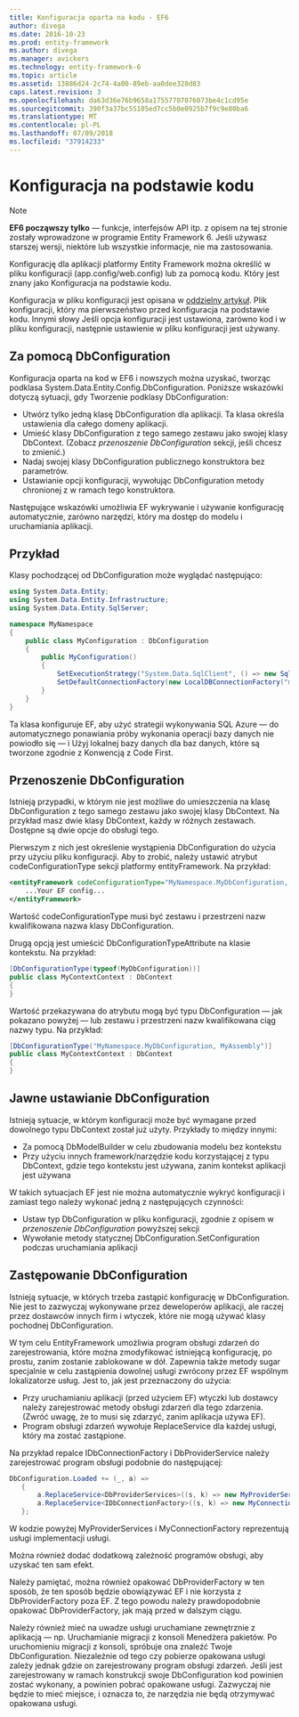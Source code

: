 ```yaml
---
title: Konfiguracja oparta na kodu - EF6
author: divega
ms.date: 2016-10-23
ms.prod: entity-framework
ms.author: divega
ms.manager: avickers
ms.technology: entity-framework-6
ms.topic: article
ms.assetid: 13886d24-2c74-4a00-89eb-aa0dee328d83
caps.latest.revision: 3
ms.openlocfilehash: da63d36e76b9658a17557707076073be4c1cd95e
ms.sourcegitcommit: 390f3a37bc55105ed7cc5b0e0925b7f9c9e80ba6
ms.translationtype: MT
ms.contentlocale: pl-PL
ms.lasthandoff: 07/09/2018
ms.locfileid: "37914233"
---
```

# <a name="code-based-configuration"></a>Konfiguracja na podstawie kodu
> [!NOTE]
> **EF6 począwszy tylko** — funkcje, interfejsów API itp. z opisem na tej stronie zostały wprowadzone w programie Entity Framework 6. Jeśli używasz starszej wersji, niektóre lub wszystkie informacje, nie ma zastosowania.  

Konfigurację dla aplikacji platformy Entity Framework można określić w pliku konfiguracji (app.config/web.config) lub za pomocą kodu. Który jest znany jako Konfiguracja na podstawie kodu.  

Konfiguracja w pliku konfiguracji jest opisana w [oddzielny artykuł](config-file.md). Plik konfiguracji, który ma pierwszeństwo przed konfiguracja na podstawie kodu. Innymi słowy Jeśli opcja konfiguracji jest ustawiona, zarówno kod i w pliku konfiguracji, następnie ustawienie w pliku konfiguracji jest używany.  

## <a name="using-dbconfiguration"></a>Za pomocą DbConfiguration  

Konfiguracja oparta na kod w EF6 i nowszych można uzyskać, tworząc podklasa System.Data.Entity.Config.DbConfiguration. Poniższe wskazówki dotyczą sytuacji, gdy Tworzenie podklasy DbConfiguration:  

- Utwórz tylko jedną klasę DbConfiguration dla aplikacji. Ta klasa określa ustawienia dla całego domeny aplikacji.  
- Umieść klasy DbConfiguration z tego samego zestawu jako swojej klasy DbContext. (Zobacz *przenoszenie DbConfiguration* sekcji, jeśli chcesz to zmienić.)  
- Nadaj swojej klasy DbConfiguration publicznego konstruktora bez parametrów.  
- Ustawianie opcji konfiguracji, wywołując DbConfiguration metody chronionej z w ramach tego konstruktora.  

Następujące wskazówki umożliwia EF wykrywanie i używanie konfigurację automatycznie, zarówno narzędzi, który ma dostęp do modelu i uruchamiania aplikacji.  

## <a name="example"></a>Przykład  

Klasy pochodzącej od DbConfiguration może wyglądać następująco:  

``` csharp
using System.Data.Entity;
using System.Data.Entity.Infrastructure;
using System.Data.Entity.SqlServer;

namespace MyNamespace
{
    public class MyConfiguration : DbConfiguration
    {
        public MyConfiguration()
        {
            SetExecutionStrategy("System.Data.SqlClient", () => new SqlAzureExecutionStrategy());
            SetDefaultConnectionFactory(new LocalDBConnectionFactory("mssqllocaldb"));
        }
    }
}
```  

Ta klasa konfiguruje EF, aby użyć strategii wykonywania SQL Azure — do automatycznego ponawiania próby wykonania operacji bazy danych nie powiodło się — i Użyj lokalnej bazy danych dla baz danych, które są tworzone zgodnie z Konwencją z Code First.  

## <a name="moving-dbconfiguration"></a>Przenoszenie DbConfiguration  

Istnieją przypadki, w którym nie jest możliwe do umieszczenia na klasę DbConfiguration z tego samego zestawu jako swojej klasy DbContext. Na przykład masz dwie klasy DbContext, każdy w różnych zestawach. Dostępne są dwie opcje do obsługi tego.  

Pierwszym z nich jest określenie wystąpienia DbConfiguration do użycia przy użyciu pliku konfiguracji. Aby to zrobić, należy ustawić atrybut codeConfigurationType sekcji platformy entityFramework. Na przykład:  

``` xml
<entityFramework codeConfigurationType="MyNamespace.MyDbConfiguration, MyAssembly">
    ...Your EF config...
</entityFramework>
```  

Wartość codeConfigurationType musi być zestawu i przestrzeni nazw kwalifikowana nazwa klasy DbConfiguration.  

Drugą opcją jest umieścić DbConfigurationTypeAttribute na klasie kontekstu. Na przykład:  

``` csharp  
[DbConfigurationType(typeof(MyDbConfiguration))]
public class MyContextContext : DbContext
{
}
```  

Wartość przekazywana do atrybutu mogą być typu DbConfiguration — jak pokazano powyżej — lub zestawu i przestrzeni nazw kwalifikowana ciąg nazwy typu. Na przykład:  

``` csharp
[DbConfigurationType("MyNamespace.MyDbConfiguration, MyAssembly")]
public class MyContextContext : DbContext
{
}
```  

## <a name="setting-dbconfiguration-explicitly"></a>Jawne ustawianie DbConfiguration  

Istnieją sytuacje, w którym konfiguracji może być wymagane przed dowolnego typu DbContext został już użyty. Przykłady to między innymi:  

- Za pomocą DbModelBuilder w celu zbudowania modelu bez kontekstu  
- Przy użyciu innych framework/narzędzie kodu korzystającej z typu DbContext, gdzie tego kontekstu jest używana, zanim kontekst aplikacji jest używana  

W takich sytuacjach EF jest nie można automatycznie wykryć konfiguracji i zamiast tego należy wykonać jedną z następujących czynności:  

- Ustaw typ DbConfiguration w pliku konfiguracji, zgodnie z opisem w *przenoszenie DbConfiguration* powyższej sekcji
- Wywołanie metody statycznej DbConfiguration.SetConfiguration podczas uruchamiania aplikacji  

## <a name="overriding-dbconfiguration"></a>Zastępowanie DbConfiguration  

Istnieją sytuacje, w których trzeba zastąpić konfigurację w DbConfiguration. Nie jest to zazwyczaj wykonywane przez deweloperów aplikacji, ale raczej przez dostawców innych firm i wtyczek, które nie mogą używać klasy pochodnej DbConfiguration.  

W tym celu EntityFramework umożliwia program obsługi zdarzeń do zarejestrowania, które można zmodyfikować istniejącą konfigurację, po prostu, zanim zostanie zablokowane w dół.  Zapewnia także metody sugar specjalnie w celu zastąpienia dowolnej usługi zwrócony przez EF wspólnym lokalizatorze usług. Jest to, jak jest przeznaczony do użycia:  

- Przy uruchamianiu aplikacji (przed użyciem EF) wtyczki lub dostawcy należy zarejestrować metody obsługi zdarzeń dla tego zdarzenia. (Zwróć uwagę, że to musi się zdarzyć, zanim aplikacja używa EF).  
- Program obsługi zdarzeń wywołuje ReplaceService dla każdej usługi, który ma zostać zastąpione.  

Na przykład repalce IDbConnectionFactory i DbProviderService należy zarejestrować program obsługi podobnie do następującej:  

``` csharp
DbConfiguration.Loaded += (_, a) =>
   {
       a.ReplaceService<DbProviderServices>((s, k) => new MyProviderServices(s));
       a.ReplaceService<IDbConnectionFactory>((s, k) => new MyConnectionFactory(s));
   };
```  

W kodzie powyżej MyProviderServices i MyConnectionFactory reprezentują usługi implementacji usługi.  

Można również dodać dodatkową zależność programów obsługi, aby uzyskać ten sam efekt.  

Należy pamiętać, można również opakować DbProviderFactory w ten sposób, że ten sposób będzie obowiązywać EF i nie korzysta z DbProviderFactory poza EF. Z tego powodu należy prawdopodobnie opakować DbProviderFactory, jak mają przed w dalszym ciągu.  

Należy również mieć na uwadze usługi uruchamiane zewnętrznie z aplikacją — np. Uruchamianie migracji z konsoli Menedżera pakietów. Po uruchomieniu migracji z konsoli, spróbuje ona znaleźć Twoje DbConfiguration. Niezależnie od tego czy pobierze opakowana usługi zależy jednak gdzie on zarejestrowany program obsługi zdarzeń. Jeśli jest zarejestrowany w ramach konstrukcji swoje DbConfiguration kod powinien zostać wykonany, a powinien pobrać opakowane usługi. Zazwyczaj nie będzie to mieć miejsce, i oznacza to, że narzędzia nie będą otrzymywać opakowana usługi.  
